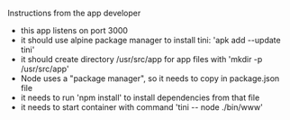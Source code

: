Instructions from the app developer

* this app listens on port 3000
* it should use alpine package manager to install tini: 'apk add --update tini'
* it should create directory /usr/src/app for app files with 'mkdir -p /usr/src/app'
* Node uses a "package manager", so it needs to copy in package.json file
* it needs to run 'npm install' to install dependencies from that file
* it needs to start container with command 'tini -- node ./bin/www'
